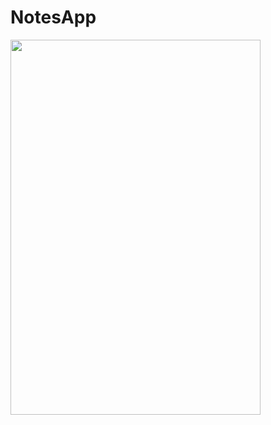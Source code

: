 # NotesApp
 <img src="https://user-images.githubusercontent.com/99315395/174302285-892d3653-e4eb-4d7a-ad28-098907e19da2.png" width="400" height="600">
